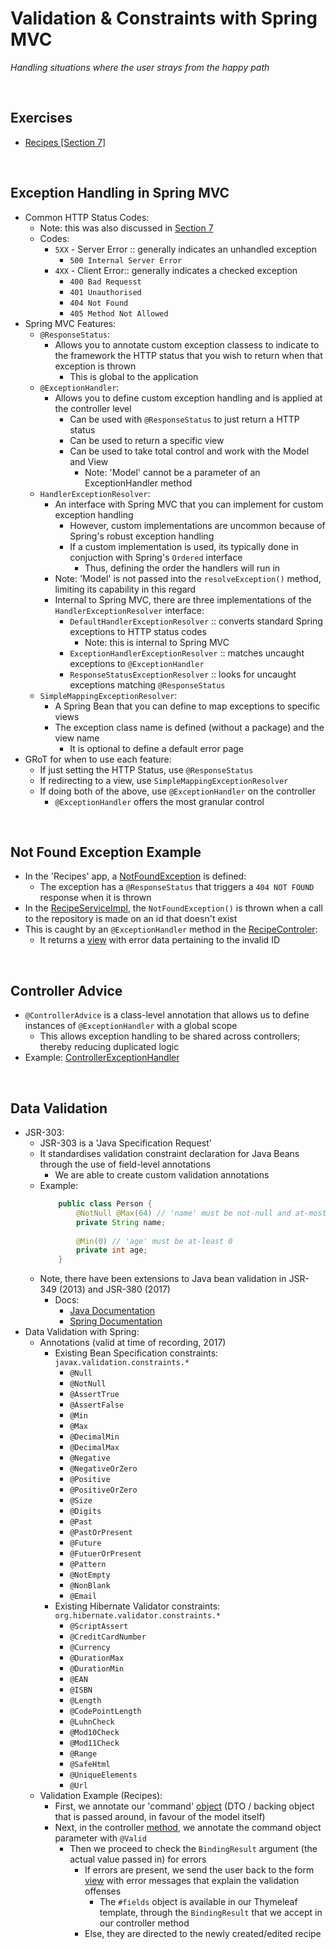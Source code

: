 # Validation & Constraints with Spring MVC
*Handling situations where the user strays from the happy path*

<br>

## Exercises
* [Recipes [Section 7]](../07-spring-mvc-web-dev/exercises/recipes)

<br>

## Exception Handling in Spring MVC
* Common HTTP Status Codes:
    * Note: this was also discussed in [Section 7](https://github.com/JRSmiffy/spring/tree/main/content/07-spring-mvc-web-dev)
    * Codes:
        * `5XX` - Server Error :: generally indicates an unhandled exception
            * `500 Internal Server Error`
        * `4XX` - Client Error:: generally indicates a checked exception
            * `400 Bad Requesst`
            * `401 Unauthorised`
            * `404 Not Found`
            * `405 Method Not Allowed`
* Spring MVC Features:
    * `@ResponseStatus`:
        * Allows you to annotate custom exception classess to indicate to the framework the HTTP status that you wish to return when that exception is thrown
            * This is global to the application
    * `@ExceptionHandler`:
        * Allows you to define custom exception handling and is applied at the controller level
            * Can be used with `@ResponseStatus` to just return a HTTP status
            * Can be used to return a specific view
            * Can be used to take total control and work with the Model and View
                * Note: 'Model' cannot be a parameter of an ExceptionHandler method
    * `HandlerExceptionResolver`:
        * An interface with Spring MVC that you can implement for custom exception handling
            * However, custom implementations are uncommon because of Spring's robust exception handling
            * If a custom implementation is used, its typically done in conjuction with Spring's `Ordered` interface
                * Thus, defining the order the handlers will run in
        * Note: 'Model' is not passed into the `resolveException()` method, limiting its capability in this regard
        * Internal to Spring MVC, there are three implementations of the `HandlerExceptionResolver` interface:
            * `DefaultHandlerExceptionResolver` :: converts standard Spring exceptions to HTTP status codes
                * Note: this is internal to Spring MVC
            * `ExceptionHandlerExceptionResolver` :: matches uncaught exceptions to `@ExceptionHandler`
            * `ResponseStatusExceptionResolver` :: looks for uncaught exceptions matching `@ResponseStatus`
    * `SimpleMappingExceptionResolver`:
        * A Spring Bean that you can define to map exceptions to specific views
        * The exception class name is defined (without a package) and the view name
            * It is optional to define a default error page
* GRoT for when to use each feature:
    * If just setting the HTTP Status, use `@ResponseStatus`
    * If redirecting to a view, use `SimpleMappingExceptionResolver`
    * If doing both of the above, use `@ExceptionHandler` on the controller
        * `@ExceptionHandler` offers the most granular control 

<br>

## Not Found Exception Example
* In the 'Recipes' app, a [NotFoundException](../07-spring-mvc-web-dev/exercises/recipes/src/main/java/com/jrsmiffy/springguru/recipes/exception/NotFoundException.java) is defined:
    * The exception has a `@ResponseStatus` that triggers a `404 NOT FOUND` response when it is thrown
* In the [RecipeServiceImpl](../07-spring-mvc-web-dev/exercises/recipes/src/main/java/com/jrsmiffy/springguru/recipes/service/RecipeServiceImpl.java), the `NotFoundException()` is thrown when a call to the repository is made on an id that doesn't exist
* This is caught by an `@ExceptionHandler` method in the [RecipeControler](../07-spring-mvc-web-dev/exercises/recipes/src/main/java/com/jrsmiffy/springguru/recipes/controller/RecipeController.java):
    * It returns a [view](../07-spring-mvc-web-dev/exercises/recipes/src/main/resources/templates/not-found-error.html) with error data pertaining to the invalid ID

<br>

## Controller Advice
* `@ControllerAdvice` is a class-level annotation that allows us to define instances of `@ExceptionHandler` with a global scope
    * This allows exception handling to be shared across controllers; thereby reducing duplicated logic
* Example: [ControllerExceptionHandler](../07-spring-mvc-web-dev/exercises/recipes/src/main/java/com/jrsmiffy/springguru/recipes/controller/ControllerExceptionHandler.java)

<br>

## Data Validation
* JSR-303:
    * JSR-303 is a 'Java Specification Request'
    * It standardises validation constraint declaration for Java Beans through the use of field-level annotations
        * We are able to create custom validation annotations
    * Example:
        ```java
            public class Person {
                @NotNull @Max(64) // 'name' must be not-null and at-most 64 characters
                private String name;
                
                @Min(0) // 'age' must be at-least 0
                private int age;
            }
        ```
    * Note, there have been extensions to Java bean validation in JSR-349 (2013) and JSR-380 (2017)
        * Docs:
            * [Java Documentation](https://beanvalidation.org/1.0/spec/#d0e32)
            * [Spring Documentation](https://docs.spring.io/spring-framework/docs/3.0.0.RC1/reference/html/ch05s07.html)
* Data Validation with Spring:
    * Annotations (valid at time of recording, 2017)
        * Existing Bean Specification constraints: `javax.validation.constraints.*`
            * `@Null`
            * `@NotNull`
            * `@AssertTrue`
            * `@AssertFalse`
            * `@Min`
            * `@Max`
            * `@DecimalMin`
            * `@DecimalMax`
            * `@Negative`
            * `@NegativeOrZero`
            * `@Positive`
            * `@PositiveOrZero`
            * `@Size`
            * `@Digits`
            * `@Past`
            * `@PastOrPresent`
            * `@Future`
            * `@FutuerOrPresent`
            * `@Pattern`
            * `@NotEmpty`
            * `@NonBlank`
            * `@Email`
        * Existing Hibernate Validator constraints: `org.hibernate.validator.constraints.*`
            * `@ScriptAssert`
            * `@CreditCardNumber`
            * `@Currency`
            * `@DurationMax`
            * `@DurationMin`
            * `@EAN`
            * `@ISBN`
            * `@Length`
            * `@CodePointLength`
            * `@LuhnCheck`
            * `@Mod10Check`
            * `@Mod11Check`
            * `@Range`
            * `@SafeHtml`
            * `@UniqueElements`
            * `@Url`
    * Validation Example (Recipes):
        * First, we annotate our 'command' [object](../07-spring-mvc-web-dev/exercises/recipes/src/main/java/com/jrsmiffy/springguru/recipes/command/RecipeCommand.java) (DTO / backing object that is passed around, in favour of the model itself)
        * Next, in the controller [method](../07-spring-mvc-web-dev/exercises/recipes/src/main/java/com/jrsmiffy/springguru/recipes/controller/RecipeController.java), we annotate the command object parameter with `@Valid`
            * Then we proceed to check the `BindingResult` argument (the actual value passed in) for errors
                * If errors are present, we send the user back to the form [view](../07-spring-mvc-web-dev/exercises/recipes/src/main/resources/templates/recipe/recipe-form.html) with error messages that explain the validation offenses
                    * The `#fields` object is available in our Thymeleaf template, through the `BindingResult` that we accept in our controller method
                * Else, they are directed to the newly created/edited recipe